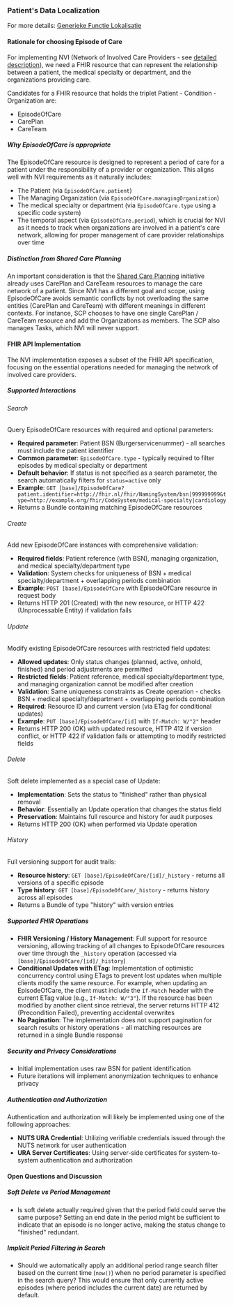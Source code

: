 ### Patient's Data Localization
For more details: [Generieke Functie Lokalisatie](generieke-functie-lokalisatie.html)

#### Rationale for choosing Episode of Care
For implementing NVI (Network of Involved Care Providers - see [detailed description](https://github.com/minvws/generiekefuncties-lokalisatie/issues/15)), we need a FHIR resource that can represent the relationship between a patient, the medical specialty or department, and the organizations providing care.

Candidates for a FHIR resource that holds the triplet Patient - Condition - Organization are:
 * EpisodeOfCare
 * CarePlan
 * CareTeam 

##### Why EpisodeOfCare is appropriate
The EpisodeOfCare resource is designed to represent a period of care for a patient under the responsibility of a provider or organization. This aligns well with NVI requirements as it naturally includes:
- The Patient (via `EpisodeOfCare.patient`)
- The Managing Organization (via `EpisodeOfCare.managingOrganization`)
- The medical specialty or department (via `EpisodeOfCare.type` using a specific code system)
- The temporal aspect (via `EpisodeOfCare.period`), which is crucial for NVI as it needs to track when organizations are involved in a patient's care network, allowing for proper management of care provider relationships over time

##### Distinction from Shared Care Planning
An important consideration is that the [Shared Care Planning](https://santeonnl.github.io/shared-care-planning/) initiative already uses CarePlan and CareTeam resources to manage the care network of a patient. Since NVI has a different goal and scope, using EpisodeOfCare avoids semantic conflicts by not overloading the same entities (CarePlan and CareTeam) with different meanings in different contexts. For instance, SCP chooses to have one single CarePlan / CareTeam resource and add the Organizations as members. The SCP also manages Tasks, which NVI will never support.

#### FHIR API Implementation

The NVI implementation exposes a subset of the FHIR API specification, focusing on the essential operations needed for managing the network of involved care providers.

##### Supported Interactions

###### Search
Query EpisodeOfCare resources with required and optional parameters:
- **Required parameter**: Patient BSN (Burgerservicenummer) - all searches must include the patient identifier
- **Common parameter**: `EpisodeOfCare.type` - typically required to filter episodes by medical specialty or department
- **Default behavior**: If status is not specified as a search parameter, the search automatically filters for `status=active` only
- **Example**: `GET [base]/EpisodeOfCare?patient.identifier=http://fhir.nl/fhir/NamingSystem/bsn|999999999&type=http://example.org/fhir/CodeSystem/medical-specialty|cardiology`
- Returns a Bundle containing matching EpisodeOfCare resources

###### Create
Add new EpisodeOfCare instances with comprehensive validation:
- **Required fields**: Patient reference (with BSN), managing organization, and medical specialty/department type
- **Validation**: System checks for uniqueness of BSN + medical specialty/department + overlapping periods combination
- **Example**: `POST [base]/EpisodeOfCare` with EpisodeOfCare resource in request body
- Returns HTTP 201 (Created) with the new resource, or HTTP 422 (Unprocessable Entity) if validation fails

###### Update
Modify existing EpisodeOfCare resources with restricted field updates:
- **Allowed updates**: Only status changes (planned, active, onhold, finished) and period adjustments are permitted
- **Restricted fields**: Patient reference, medical specialty/department type, and managing organization cannot be modified after creation
- **Validation**: Same uniqueness constraints as Create operation - checks BSN + medical specialty/department + overlapping periods combination
- **Required**: Resource ID and current version (via ETag for conditional updates)
- **Example**: `PUT [base]/EpisodeOfCare/[id]` with `If-Match: W/"2"` header
- Returns HTTP 200 (OK) with updated resource, HTTP 412 if version conflict, or HTTP 422 if validation fails or attempting to modify restricted fields

###### Delete
Soft delete implemented as a special case of Update:
- **Implementation**: Sets the status to "finished" rather than physical removal
- **Behavior**: Essentially an Update operation that changes the status field
- **Preservation**: Maintains full resource and history for audit purposes
- Returns HTTP 200 (OK) when performed via Update operation

###### History
Full versioning support for audit trails:
- **Resource history**: `GET [base]/EpisodeOfCare/[id]/_history` - returns all versions of a specific episode
- **Type history**: `GET [base]/EpisodeOfCare/_history` - returns history across all episodes
- Returns a Bundle of type "history" with version entries

##### Supported FHIR Operations
- **FHIR Versioning / History Management**: Full support for resource versioning, allowing tracking of all changes to EpisodeOfCare resources over time through the `_history` operation (accessed via `[base]/EpisodeOfCare/[id]/_history`)
- **Conditional Updates with ETag**: Implementation of optimistic concurrency control using ETags to prevent lost updates when multiple clients modify the same resource. For example, when updating an EpisodeOfCare, the client must include the `If-Match` header with the current ETag value (e.g., `If-Match: W/"3"`). If the resource has been modified by another client since retrieval, the server returns HTTP 412 (Precondition Failed), preventing accidental overwrites
- **No Pagination**: The implementation does not support pagination for search results or history operations - all matching resources are returned in a single Bundle response

##### Security and Privacy Considerations
- Initial implementation uses raw BSN for patient identification
- Future iterations will implement anonymization techniques to enhance privacy

##### Authentication and Authorization
Authentication and authorization will likely be implemented using one of the following approaches:
- **NUTS URA Credential**: Utilizing verifiable credentials issued through the NUTS network for user authentication
- **URA Server Certificates**: Using server-side certificates for system-to-system authentication and authorization

#### Open Questions and Discussion

##### Soft Delete vs Period Management
- Is soft delete actually required given that the period field could serve the same purpose? Setting an end date in the period might be sufficient to indicate that an episode is no longer active, making the status change to "finished" redundant.

##### Implicit Period Filtering in Search
- Should we automatically apply an additional period range search filter based on the current time (`now()`) when no period parameter is specified in the search query? This would ensure that only currently active episodes (where period includes the current date) are returned by default.
